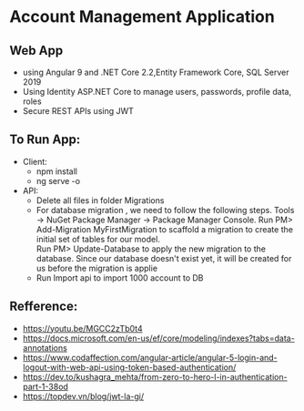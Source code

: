 # Account Management Application
## Web App 
- using Angular 9 and .NET Core 2.2,Entity Framework Core, SQL Server 2019
- Using Identity ASP.NET Core to manage users, passwords, profile data, roles
- Secure REST APIs using JWT
## To Run App:
- Client: 
	+ npm install
    + ng serve -o
- API:
    + Delete all files in folder Migrations 
    + For database migration , we need to follow the following steps.
	Tools -> NuGet Package Manager -> Package Manager Console.
	Run PM> Add-Migration MyFirstMigration to scaffold a migration to create the initial set of tables for our model. 	
	Run PM> Update-Database to apply the new migration to the database. Since our database doesn't exist yet, it will be created for us before the migration is applie
    + Run Import api to import 1000 account to DB		
		
## Refference: 
- https://youtu.be/MGCC2zTb0t4
- https://docs.microsoft.com/en-us/ef/core/modeling/indexes?tabs=data-annotations
- https://www.codaffection.com/angular-article/angular-5-login-and-logout-with-web-api-using-token-based-authentication/
- https://dev.to/kushagra_mehta/from-zero-to-hero-l-in-authentication-part-1-38od
- https://topdev.vn/blog/jwt-la-gi/
